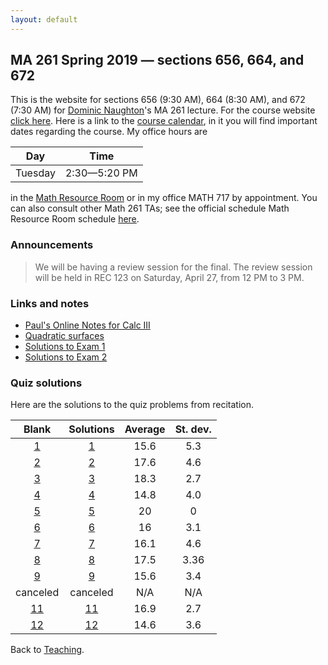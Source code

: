 ```yaml
---
layout: default
---
```


## [](#course) MA 261 Spring 2019 — sections 656, 664, and 672
This is the website for sections 656 (9:30 AM), 664 (8:30 AM), and 672 (7:30 AM) for [Dominic Naughton](http://www.math.purdue.edu/people/bio/naughton)'s MA 261 lecture. For the course website [click here](https://www.math.purdue.edu/MA261). Here is a link to the [course calendar](https://www.math.purdue.edu/academic/files/courses/2019spring/MA26100/MA261-S19-calendar.html), in it you will find important dates regarding the course. My office hours are 

| Day       | Time           |
| :-------: | :------------: |
| Tuesday   | 2:30—5:20 PM   |

in the [Math Resource Room](https://www.math.purdue.edu/academic/courses/helproom) or in my office MATH 717 by appointment. You can also consult other Math 261 TAs; see the official schedule Math Resource Room schedule [here](https://www.math.purdue.edu/academic/officehours).

### [](#announce) Announcements
>We will be having a review session for the final. The review session will be held in REC 123 on Saturday, April 27, from 12 PM to 3 PM.

### [](#links) Links and notes
* [Paul's Online Notes for Calc III](http://tutorial.math.lamar.edu/Classes/CalcIII/CalcIII.aspx)
* [Quadratic surfaces](http://mathworld.wolfram.com/QuadraticSurface.html)
* [Solutions to Exam 1](notes/MA261-E1-S19-Sols.pdf)
* [Solutions to Exam 2](notes/MA261-E2-S19-Sols.pdf)

### [](#sols) Quiz solutions
Here are the solutions to the quiz problems from recitation.

| Blank                           | Solutions                            |  Average |  St. dev. |
| :----------------------------:  | :--------------------------------:   | :------: | :-------: |
| [1](quizzes/MA261_Quiz_1.pdf)   | [1](quizzes/MA261_Quiz_1_Sols.pdf)   |     15.6 |       5.3 |
| [2](quizzes/MA261_Quiz_2.pdf)   | [2](quizzes/MA261_Quiz_2_Sols.pdf)   |     17.6 |       4.6 |
| [3](quizzes/MA261_Quiz_3.pdf)   | [3](quizzes/MA261_Quiz_3_Sols.pdf)   |     18.3 |       2.7 |
| [4](quizzes/MA261_Quiz_4.pdf)   | [4](quizzes/MA261_Quiz_4_Sols.pdf)   |     14.8 |       4.0 |
| [5](quizzes/MA261_Quiz_5.pdf)   | [5](quizzes/MA261_Quiz_5_Sols.pdf)   |       20 |         0 |
| [6](quizzes/MA261_Quiz_6.pdf)   | [6](quizzes/MA261_Quiz_6_Sols.pdf)   |       16 |       3.1 |
| [7](quizzes/MA261_Quiz_7.pdf)   | [7](quizzes/MA261_Quiz_7_Sols.pdf)   |     16.1 |       4.6 |
| [8](quizzes/MA261_Quiz_8.pdf)   | [8](quizzes/MA261_Quiz_8_Sols.pdf)   |     17.5 |      3.36 |
| [9](quizzes/MA261_Quiz_9.pdf)   | [9](quizzes/MA261_Quiz_9_Sols.pdf)   |     15.6 |       3.4 |
| canceled                        | canceled                             |      N/A |       N/A |
| [11](quizzes/MA261_Quiz_11.pdf) | [11](quizzes/MA261_Quiz_11_Sols.pdf) |     16.9 |       2.7 |
| [12](quizzes/MA261_Quiz_12.pdf) | [12](quizzes/MA261_Quiz_12_Sols.pdf) |     14.6 | 3.6       |

Back to [Teaching](../#-teaching).
